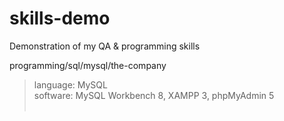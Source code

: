 # skills-demo
Demonstration of my QA &amp; programming skills

programming/sql/mysql/the-company<br>
> language: MySQL<br>
> software: MySQL Workbench 8, XAMPP 3, phpMyAdmin 5<br><br>
